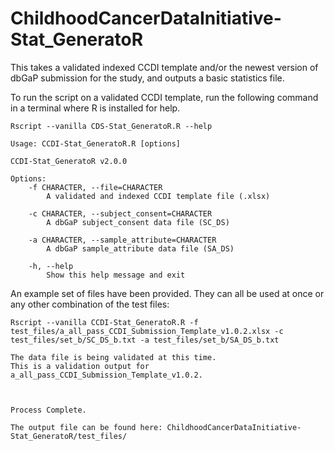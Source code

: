 # ChildhoodCancerDataInitiative-Stat_GeneratoR
This takes a validated indexed CCDI template and/or the newest version of dbGaP submission for the study, and outputs a basic statistics file.


To run the script on a validated CCDI template, run the following command in a terminal where R is installed for help.

```
Rscript --vanilla CDS-Stat_GeneratoR.R --help
```

```
Usage: CCDI-Stat_GeneratoR.R [options]

CCDI-Stat_GeneratoR v2.0.0

Options:
	-f CHARACTER, --file=CHARACTER
		A validated and indexed CCDI template file (.xlsx)

	-c CHARACTER, --subject_consent=CHARACTER
		A dbGaP subject_consent data file (SC_DS)

	-a CHARACTER, --sample_attribute=CHARACTER
		A dbGaP sample_attribute data file (SA_DS)

	-h, --help
		Show this help message and exit
```

An example set of files have been provided. They can all be used at once or any other combination of the test files:

```
Rscript --vanilla CCDI-Stat_GeneratoR.R -f test_files/a_all_pass_CCDI_Submission_Template_v1.0.2.xlsx -c test_files/set_b/SC_DS_b.txt -a test_files/set_b/SA_DS_b.txt
```

```
The data file is being validated at this time.
This is a validation output for a_all_pass_CCDI_Submission_Template_v1.0.2.



Process Complete.

The output file can be found here: ChildhoodCancerDataInitiative-Stat_GeneratoR/test_files/
```
